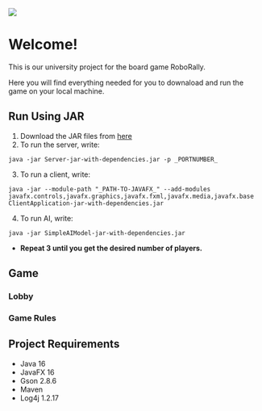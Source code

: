 ![](https://gitlab2.cip.ifi.lmu.de/dbs_sep/dbs_sep2021/blinde-bonbons/-/raw/master/src/main/resources/images/Gui/startScreen.gif)

# Welcome!
This is our university project for the board game RoboRally.

Here you will find everything needed for you to downaload and run the game on your local machine.

## Run Using JAR
1. Download the JAR files from [here](https://gitlab2.cip.ifi.lmu.de/dbs_sep/dbs_sep2021/blinde-bonbons/-/tree/master/target)
2. To run the server, write:
~~~
java -jar Server-jar-with-dependencies.jar -p _PORTNUMBER_
~~~
3. To run a client, write:
~~~
java -jar --module-path "_PATH-TO-JAVAFX_" --add-modules javafx.controls,javafx.graphics,javafx.fxml,javafx.media,javafx.base ClientApplication-jar-with-dependencies.jar
~~~
4. To run AI, write:
~~~
java -jar SimpleAIModel-jar-with-dependencies.jar
~~~
* **Repeat 3 until you get the desired number of players.**

## Game

### Lobby

### Game Rules

## Project Requirements
- Java 16
- JavaFX 16
- Gson 2.8.6
- Maven
- Log4j 1.2.17
